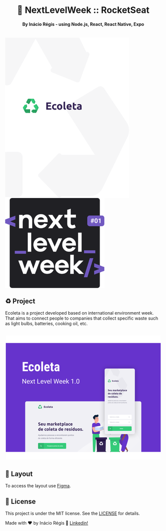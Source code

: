 <h1 align="center"> 
	🚀 NextLevelWeek :: RocketSeat
</h1>
<h4 align="center"> By Inácio Régis - using Node.js, React, React Native, Expo </h4>
<br/>
<div> 
<img align="center" alt="Ecoleta" title="Ecoleta" src=".github/ecoleta.svg" width="400px" />

<img align="center" alt="Next Level Week" title="Next Level Week" src=".github/nlw.svg" width="320px" />
</div> 


## ♻️ Project 

Ecoleta is a project developed based on international environment week. 
That aims to connect people to companies that collect specific waste such as light bulbs, batteries, cooking oil, etc.

<h2 align="center">
    <img alt="Example" title="Example" src=".github/capa.svg" width="500px" />
</h2>


## 🎴 Layout
To access the layout use [Figma](https://www.figma.com/file/1SxgOMojOB2zYT0Mdk28lB/).

## 📝 License

This project is under the MIT license. See the [LICENSE](LICENSE.md) for details.


Made with ♥ by Inácio Régis 🔗 [Linkedin!](https://www.linkedin.com/in/inacioregis/)

[nodejs]: https://nodejs.org/
[typescript]: https://www.typescriptlang.org/
[expo]: https://expo.io/
[reactjs]: https://reactjs.org
[rn]: https://facebook.github.io/react-native/
[vs]: https://code.visualstudio.com/
